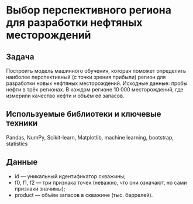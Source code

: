 # Выбор перспективного региона для разработки нефтяных месторождений

## Задача

Построить модель машинного обучения, которая поможет определить наиболее перспективный (с точки зрения прибыли) регион для разработки новых нефтяных месторождений. Исходные данные: пробы нефти в трёх регионах. В каждом регионе 10 000 месторождений, где измерили качество нефти и объём её запасов.

## Используемые библиотеки и ключевые техники

Pandas, NumPy, Scikit-learn, Matplotlib, machine learning, bootstrap, statistics

## Данные

* id — уникальный идентификатор скважины;
* f0, f1, f2 — три признака точек (неважно, что они означают, но сами признаки значимы);
* product — объём запасов в скважине (тыс. баррелей).